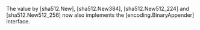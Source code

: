 The value by [sha512.New], [sha512.New384], [sha512.New512_224] and [sha512.New512_256] now also implements the [encoding.BinaryAppender] interface.
